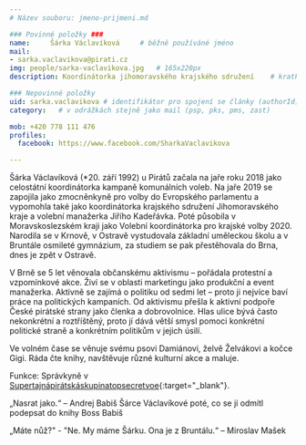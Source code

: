 ```yaml
---
# Název souboru: jmeno-prijmeni.md

### Povinné položky ###
name:     Šárka Václavíková  	# běžně používáné jméno
mail:
- sarka.vaclavikova@pirati.cz
img: people/sarka-vaclavikova.jpg   # 165x220px
description: Koordinátorka jihomoravského krajského sdružení 	# kratký popis, max 160 znaků

### Nepovinné položky
uid: sarka.vaclavikova # identifikátor pro spojení se články (authorId)
category: 	# v odrážkách stejně jako mail (psp, pks, pms, zast)

mob: +420 778 111 476 
profiles:
  facebook: https://www.facebook.com/SharkaVaclavikova

---
```


Šárka Václavíková (*20. září 1992) u Pirátů začala na jaře roku 2018 jako celostátní koordinátorka kampaně komunálních voleb. Na jaře 2019 se zapojila jako zmocněnkyně pro volby do Evropského parlamentu a vypomohla také jako koordinátorka krajského sdružení Jihomoravského kraje a volební manažerka Jiřího Kadeřávka. Poté působila v Moravskoslezském kraji jako Volební koordinátorka pro krajské volby 2020. Narodila se v Krnově, v Ostravě vystudovala základní uměleckou školu a v Bruntále osmileté gymnázium, za studiem se pak přestěhovala do Brna, dnes je zpět v Ostravě.

V Brně se 5 let věnovala občanskému aktivismu – pořádala protestní a vzpomínkové akce. Živí se v oblasti marketingu jako produkční a event manažerka. Aktivně se zajímá o politiku od sedmi let – proto ji nejvíce baví práce na politických kampaních. Od aktivismu přešla k aktivní podpoře České pirátské strany jako členka a dobrovolnice. Hlas ulice bývá často nekonkrétní a roztříštěný, proto jí dává větší smysl pomoci konkrétní politické straně a konkrétním politikům v jejich úsilí.

Ve volném čase se věnuje svému psovi Damiánovi, želvě Želvákovi a kočce Gigi. Ráda čte knihy, navštěvuje různé kulturní akce a maluje.

Funkce: Správkyně v [Supertajnápirátskáskupinatopsecretvoe](https://www.facebook.com/groups/2017699364980792){:target="_blank"}.

„Nasrat jako.“ – Andrej Babiš Šárce Václavíkové poté, co se jí odmítl podepsat do knihy Boss Babiš

„Máte nůž?" - "Ne. My máme Šárku. Ona je z Bruntálu.“ – Miroslav Mašek
